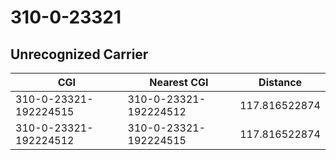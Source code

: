 # 310-0-23321
## Unrecognized Carrier


| CGI | Nearest CGI | Distance |
|-----|-------------|----------|
| 310-0-23321-192224515 | 310-0-23321-192224512 | 117.816522874 |
| 310-0-23321-192224512 | 310-0-23321-192224515 | 117.816522874 |
